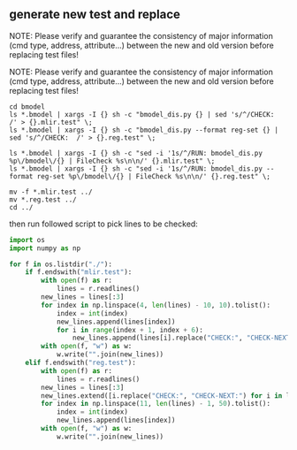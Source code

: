 
## generate new test and replace

NOTE: Please verify and guarantee the consistency of major information (cmd type, address, attribute...) between the new and old version before replacing test files!

NOTE: Please verify and guarantee the consistency of major information (cmd type, address, attribute...) between the new and old version before replacing test files!

```
cd bmodel
ls *.bmodel | xargs -I {} sh -c "bmodel_dis.py {} | sed 's/^/CHECK:  /' > {}.mlir.test" \;
ls *.bmodel | xargs -I {} sh -c "bmodel_dis.py --format reg-set {} | sed 's/^/CHECK:  /' > {}.reg.test" \;

ls *.bmodel | xargs -I {} sh -c "sed -i '1s/^/RUN: bmodel_dis.py %p\/bmodel\/{} | FileCheck %s\n\n/' {}.mlir.test" \;
ls *.bmodel | xargs -I {} sh -c "sed -i '1s/^/RUN: bmodel_dis.py --format reg-set %p\/bmodel\/{} | FileCheck %s\n\n/' {}.reg.test" \;

mv -f *.mlir.test ../
mv *.reg.test ../
cd ../
```

then run followed script to pick lines to be checked:
```python
import os
import numpy as np

for f in os.listdir("./"):
    if f.endswith("mlir.test"):
        with open(f) as r:
            lines = r.readlines()
        new_lines = lines[:3]
        for index in np.linspace(4, len(lines) - 10, 10).tolist():
            index = int(index)
            new_lines.append(lines[index])
            for i in range(index + 1, index + 6):
                new_lines.append(lines[i].replace("CHECK:", "CHECK-NEXT:"))
        with open(f, "w") as w:
            w.write("".join(new_lines))
    elif f.endswith("reg.test"):
        with open(f) as r:
            lines = r.readlines()
        new_lines = lines[:3]
        new_lines.extend([i.replace("CHECK:", "CHECK-NEXT:") for i in lines[3:10]])
        for index in np.linspace(11, len(lines) - 1, 50).tolist():
            index = int(index)
            new_lines.append(lines[index])
        with open(f, "w") as w:
            w.write("".join(new_lines))
```
